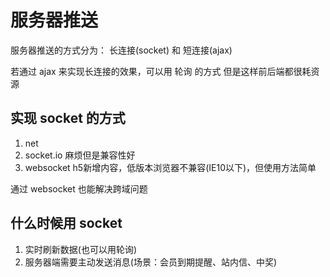# 服务器推送

服务器推送的方式分为：
长连接(socket) 和 短连接(ajax)

若通过 ajax 来实现长连接的效果，可以用 轮询 的方式
但是这样前后端都很耗资源

## 实现 socket 的方式

1. net
2. socket.io  麻烦但是兼容性好
3. websocket  h5新增内容，低版本浏览器不兼容(IE10以下)，但使用方法简单

通过 websocket 也能解决跨域问题

## 什么时候用 socket

1. 实时刷新数据(也可以用轮询)
2. 服务器端需要主动发送消息(场景：会员到期提醒、站内信、中奖)
